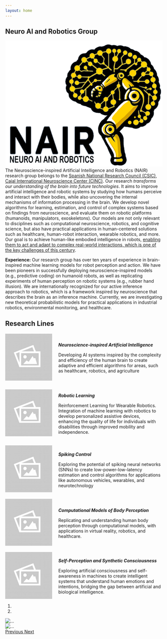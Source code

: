 ```yaml
---
layout: home
---
```



<link rel="stylesheet" href="css/bootstrap-carousel.css">

<style>
.research-line-header {
            cursor: pointer;
            padding: 10px;
            background-color: #f0f0f0;
            border: 1px solid #ccc;
            margin-top: 5px;
        }

        .research-line-header:hover {
            background-color: #e9e9e9;
        }

        .research-content {
            padding: 10px;
            border: 1px solid #ddd;
            border-top: none;
        }

        #research-lines-nav button {
            margin: 0 10px;
            color: #333;
            background-color: #fff;
            border: 1px solid #ddd;
        }

        #research-lines-nav button.active {
            color: #fff;
            background-color: #007bff;
            border-color: #007bff;
        }

        .research-content {
            padding: 20px;
            border: 1px solid #ddd;
            margin-top: 10px;
            display: none; /* Initially hide all */
        }

        .research-content.active {
            display: block; /* Show active content */
        }

        .card {
            margin-top: 20px;
            display: flex;
            align-items: center;
        }

        .card img {
            height: 150px;
            width: 150px;
            object-fit: cover;
            margin-right: 20px;
        }

        .card-body {
            padding: 0;
        }

        .card-title {
            margin-bottom: 15px;
        }
</style>

## Neuro AI and Robotics Group


<img src="images/NAIRlogo.png" class="card-img-left" alt="Neuroinspired AI"> The Neuroscience-inspired Artificial Intelligence and Robotics (NAIR) research group belongs to the [Spanish National Research Council (CSIC)](https://www.csic.es/en/csic), [Cajal International Neuroscience Center (CINC)](https://www.cinc.csic.es/). Our research *transforms our understanding of the brain into future technologies*. It aims to improve artificial intelligence and robotic systems by studying how humans perceive and interact with their bodies, while also uncovering the internal mechanisms of information processing in the brain. We develop novel algorithms for learning, estimation, and control of complex systems based on findings from neuroscience, and evaluate them on robotic platforms (humanoids, manipulators, exoskeletons). Our models are not only relevant to disciplines such as computational neuroscience, robotics, and cognitive science, but also have practical applications in human-centered solutions such as healthcare, human-robot interaction, wearable robotics, and more. Our goal is to achieve human-like embodied intelligence in robots, <ins>enabling them to act and adapt to complex real-world interactions, which is one of the key challenges of this century</ins>.

**Experience:** Our research group has over ten years of experience in brain-inspired machine learning models for robot perception and action. We have been pioneers in successfully deploying neuroscience-inspired models (e.g., predictive coding) on humanoid robots, as well as replicating experiments of human perception on robotic systems (e.g., rubber hand illusion). We are internationally recognized for our active inference approach to robotics, which is a framework inspired by neuroscience that describes the brain as an inference machine. Currently, we are investigating new theoretical probabilistic models for practical applications in industrial robotics, environmental monitoring, and healthcare.

<div class="container">
    <h2 class="text-center">Research Lines</h2>
    <div class="row">
        <div class="col-md-6">
            <div class="card">
                <img src="images/research-lines/empty.jpg" class="card-img-left" alt="Neuroinspired AI">
                <div class="card-body">
                    <h5 class="card-title">Neuroscience-inspired Artificial Intelligence</h5>
                    <p class="card-text">Developing AI systems inspired by the complexity and efficiency of the human brain to create adaptive and efficient algorithms for areas, such as healthcare, robotics, and agriculture</p>
                </div>
            </div>
        </div>
        <div class="col-md-6">
            <div class="card">
                <img src="images/research-lines/empty.jpg" class="card-img-left" alt="Robotic Learning">
                <div class="card-body">
                    <h5 class="card-title">Robotic Learning</h5>
                    <p class="card-text">Reinforcement Learning for Wearable Robotics. Integration of machine learning with robotics to develop personalized assistive devices, enhancing the quality of life for individuals with disabilities through improved mobility and independence.</p>
                </div>
            </div>
        </div>
        <div class="col-md-6">
            <div class="card">
                <img src="images/research-lines/empty.jpg" class="card-img-left" alt="Spiking Control">
                <div class="card-body">
                    <h5 class="card-title">Spiking Control</h5>
                    <p class="card-text">Exploring the potential of spiking neural networks (SNNs) to create low-power-low-latency estimation and control algorithms for applications like autonomous vehicles, wearables, and neurotechnology</p>
                </div>
            </div>
        </div>
        <div class="col-md-6">
            <div class="card">
                <img src="images/research-lines/empty.jpg" class="card-img-left" alt="Computational Models of Body Perception">
                <div class="card-body">
                    <h5 class="card-title">Computational Models of Body Perception</h5>
                    <p class="card-text">Replicating and understanding human body perception through computational models, with applications in virtual reality, robotics, and healthcare.</p>
                </div>
            </div>
        </div>
        <div class="col-md-6">
            <div class="card">
                <img src="images/research-lines/empty.jpg" class="card-img-left" alt="Self-Perception and Synthetic Consciousness">
                <div class="card-body">
                    <h5 class="card-title">Self-Perception and Synthetic Consciousness</h5>
                    <p class="card-text">Exploring artificial consciousness and self-awareness in machines to create intelligent systems that understand human emotions and intentions, bridging the gap between artificial and biological intelligence.</p>
                </div>
            </div>
        </div>
    </div>
</div>

<div id="carouselExampleIndicators" class="carousel slide" data-ride="carousel" style="margin-bottom: 20px;">
    <ol class="carousel-indicators">
        <li data-target="#carouselExampleIndicators" data-slide-to="0" class="active"></li>
        <li data-target="#carouselExampleIndicators" data-slide-to="1"></li>
    </ol>
    <div class="carousel-inner">
        <div class="carousel-item active">
            <img src="/images/home-slider/f.elconfidencial.com_original_42e_f46_45a_42ef4645abb3c89a61db4fd111641a44.jpg" class="d-block w-100" alt="...">
        </div>
        <div class="carousel-item">
            <img src="/images/home-slider/Robots-inventores-imitaran-la-forma-de-crear-herramientas-de-los-humanos-primitivos.jpg" class="d-block w-100" alt="...">
        </div>
    </div>
    <a class="carousel-control-prev" href="#carouselExampleIndicators" role="button" data-slide="prev">
        <span class="carousel-control-prev-icon" aria-hidden="true"></span>
        <span class="sr-only">Previous</span>
    </a>
    <a class="carousel-control-next" href="#carouselExampleIndicators" role="button" data-slide="next">
        <span class="carousel-control-next-icon" aria-hidden="true"></span>
        <span class="sr-only">Next</span>
    </a>
</div>

<script src="https://code.jquery.com/jquery-3.3.1.min.js"></script>
<script src="https://stackpath.bootstrapcdn.com/bootstrap/4.3.1/js/bootstrap.min.js"></script>


